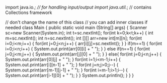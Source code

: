 import java.io.*; // for handling input/output
import java.util.*; // contains Collections framework

// don't change the name of this class
// you can add inner classes if needed
class Main {
    public static void main (String[] args) {
        Scanner sc=new Scanner(System.in);
        int t=sc.nextInt();
        for(int k=0;k<t;k++)
        {
            int m=sc.nextInt();
            int n=sc.nextInt();
            int [][] arr=new int[m][n];
            for(int i=0;i<m;i++)
            {
                for(int j=0;j<n;j++)
                {
                    arr[i][j]=sc.nextInt();
                }
            }
            if(m==1)
            {
                for(int i=0;i<n;i++)
                {
                    System.out.print(arr[0][i] + " ");
                }
            }
            else if(n==1)
            {
                for(int j=0;j<m;j++)
                {
                    System.out.print(arr[j][0] + " ");
                }
            }
            else{
                for(int j=0;j<n;j++)
                {
                    System.out.print(arr[0][j] + " ");
                }
                for(int i=1;i<m-1;i++)
                {
                    System.out.print(arr[i][n-1] + " ");
                }
                for(int j=n;j>0;j--)
                {
                    System.out.print(arr[m-1][j-1] + " ");
                }
                for(int i=m-1;i>1;i--)
                {
                    System.out.print(arr[i-1][0] + " ");
                }
            }
            System.out.println();
        }
    }
}